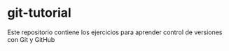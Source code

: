 # git-tutorial
Este repositorio contiene los ejercicios para aprender control de versiones con Git y GitHub 
